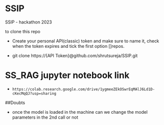 # SSIP
SSIP - hackathon 2023

to clone this repo 

- Create your personal API(classic) token and make sure to name it, check when the token expires and tick the first option []repos.

- git clone https://{API Token}@github.com/shrutsureja/SSIP.git

# SS_RAG jupyter notebook link 
- ```https://colab.research.google.com/drive/1ygmeeZEkOSwrEqMAlJ6Ld1D-cKecMqQJ?usp=sharing```


##Doubts
- once the model is loaded in the machine can we change the model parameters in the 2nd call or not
